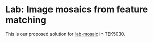 # Lab: Image mosaics from feature matching
This is our proposed solution for [lab-mosaic](https://github.com/tek5030/lab-mosaic) in TEK5030.


